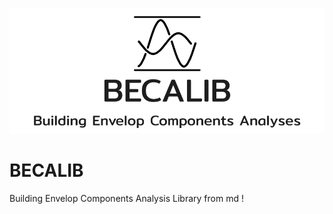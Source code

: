 
![BECALIB Logo](https://github.com/SimoneAragno/becalib/blob/main/docs/images/logo_big.svg)

# BECALIB
Building Envelop Components Analysis Library from md
!